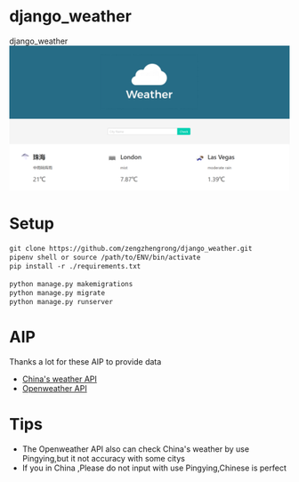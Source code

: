 # django_weather
django_weather
![](./weather.png)
# Setup
```
git clone https://github.com/zengzhengrong/django_weather.git
pipenv shell or source /path/to/ENV/bin/activate
pip install -r ./requirements.txt

python manage.py makemigrations
python manage.py migrate
python manage.py runserver
```
# AIP
Thanks a lot for these AIP to provide data
- [China's weather API](http://www.tianqiapi.com)
- [Openweather API](https://home.openweathermap.org)

# Tips
- The Openweather API also can check China's weather by use Pingying,but it not accuracy with some citys
- If you in China ,Please do not input with use Pingying,Chinese is perfect
